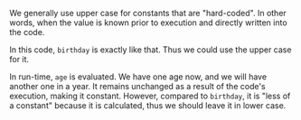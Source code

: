 We generally use upper case for constants that are "hard-coded". In other words, when the value is known prior to execution and directly written into the code.

In this code, `birthday` is exactly like that. Thus we could use the upper case for it.

In run-time, `age` is evaluated. We have one age now, and we will have another one in a year. It remains unchanged as a result of the code's execution, making it constant. However, compared to `birthday`, it is "less of a constant" because it is calculated, thus we should leave it in lower case.